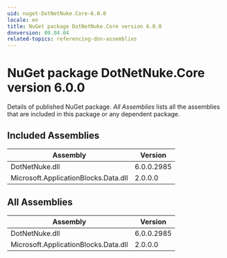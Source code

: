 ```yaml
---
uid: nuget-DotNetNuke.Core-6.0.0
locale: en
title: NuGet package DotNetNuke.Core version 6.0.0
dnnversion: 09.04.04
related-topics: referencing-dnn-assemblies
---
```


# NuGet package DotNetNuke.Core version 6.0.0
Details of published NuGet package.
*All Assemblies* lists all the assemblies that are included in this package or any dependent package.

## Included Assemblies

|Assembly|Version|
|---|---|
|DotNetNuke.dll|6.0.0.2985|
|Microsoft.ApplicationBlocks.Data.dll|2.0.0.0|

## All Assemblies

|Assembly|Version|
|---|---|
|DotNetNuke.dll|6.0.0.2985|
|Microsoft.ApplicationBlocks.Data.dll|2.0.0.0|

